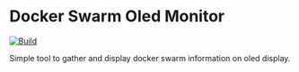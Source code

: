 # Docker Swarm Oled Monitor
[![Build](https://github.com/TimotejLabsky/docker-swarm-oled-monitor/actions/workflows/docker-publish.yml/badge.svg)](https://github.com/TimotejLabsky/docker-swarm-oled-monitor/actions/workflows/docker-publish.yml)

Simple tool to gather and display docker swarm information on oled display. 
